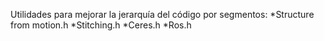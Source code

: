 Utilidades para mejorar la jerarquía del código por segmentos:
*Structure from motion.h
*Stitching.h
*Ceres.h
*Ros.h
